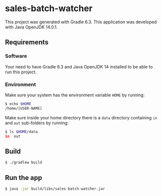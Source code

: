 # sales-batch-watcher

This project was generated with Gradle 6.3. This application was developed with Java OpenJDK 14.0.1.

## Requirements

### Software

Your need to have Gradle 6.3 and Java OpenJDK 14 installed to be able to run this project.

### Environment

Make sure your system has the environment variable `HOME` by running:

```bash
$ echo $HOME
/home/[USER-NAME]
```

Make sure inside your home directory there is a `data` directory containing `in` and `out` sub-folders by running:

```bash
$ ls $HOME/data
in  out
```

## Build
```bash
$ ./gradlew build
```

## Run the app
```bash
$ java -jar build/libs/sales-batch-watcher.jar 
```
